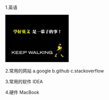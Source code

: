 1.英语

<img src="1.english_import.jpg" widht="150px" height="150px"/>

2.常用的网站
a.google 
b.github
c.stackoverflow

3.常用的软件
IDEA

4.硬件
MacBook



